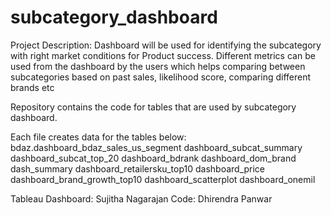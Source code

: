 # subcategory_dashboard

Project Description: 
Dashboard will be used for identifying the subcategory with right market conditions for Product success. 
Different metrics can be used from the dashboard by the users which helps comparing between subcategories based on past sales, likelihood score, comparing different brands etc

Repository contains the code for tables that are used by subcategory dashboard.

Each file creates data for the tables below:
bdaz.dashboard_bdaz_sales_us_segment
dashboard_subcat_summary
dashboard_subcat_top_20
dashboard_bdrank
dashboard_dom_brand
dash_summary
dashboard_retailersku_top10
dashboard_price
dashboard_brand_growth_top10
dashboard_scatterplot
dashboard_onemil




Tableau Dashboard: Sujitha Nagarajan
Code: Dhirendra Panwar

